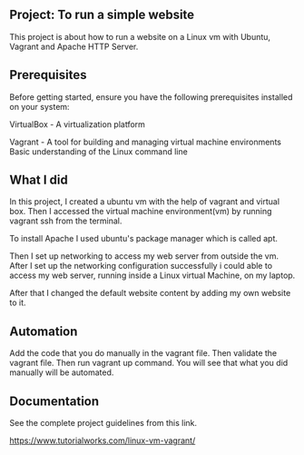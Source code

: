 
## Project: To run a simple website
This project is about how to run a website on a Linux vm with Ubuntu, Vagrant and Apache HTTP Server.

## Prerequisites
Before getting started, ensure you have the following prerequisites installed on your system:

VirtualBox - A virtualization platform

Vagrant - A tool for building and managing virtual machine environments
Basic understanding of the Linux command line
## What I did
In this project, I created a ubuntu vm with the help of vagrant and virtual box. Then I accessed the virtual machine environment(vm) by running vagrant ssh from the terminal. 

To install Apache I used ubuntu's package manager which is called apt.

Then I set up networking to access my web server from outside the vm. 
After I set up the networking configuration successfully i could able to access my web server, running inside a Linux virtual Machine, on my laptop.

After that I changed the default website content by adding my own website to it.

## Automation
Add the code that you do manually in the vagrant file. Then validate the vagrant file. Then run vagrant up command. You will see that what you did manually will be automated.
## Documentation

See the complete project guidelines from this link.

https://www.tutorialworks.com/linux-vm-vagrant/
